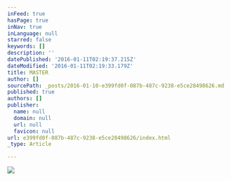 ```yaml
---
inFeed: true
hasPage: true
inNav: true
inLanguage: null
starred: false
keywords: []
description: ''
datePublished: '2016-01-11T02:19:37.215Z'
dateModified: '2016-01-11T02:19:33.179Z'
title: MASTER
author: []
sourcePath: _posts/2016-01-10-e399fd0f-087b-487c-9238-e5ce28498626.md
published: true
authors: []
publisher:
  name: null
  domain: null
  url: null
  favicon: null
url: e399fd0f-087b-487c-9238-e5ce28498626/index.html
_type: Article

---
```

![](https://the-grid-user-content.s3-us-west-2.amazonaws.com/7282c29e-aa83-4a95-bd2d-c1c16855418e.JPG)